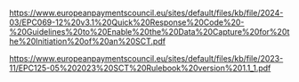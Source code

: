 https://www.europeanpaymentscouncil.eu/sites/default/files/kb/file/2024-03/EPC069-12%20v3.1%20Quick%20Response%20Code%20-%20Guidelines%20to%20Enable%20the%20Data%20Capture%20for%20the%20Initiation%20of%20an%20SCT.pdf

https://www.europeanpaymentscouncil.eu/sites/default/files/kb/file/2023-11/EPC125-05%202023%20SCT%20Rulebook%20version%201.1_1.pdf
